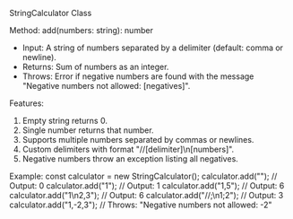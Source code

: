 
StringCalculator Class

Method: add(numbers: string): number

- Input: A string of numbers separated by a delimiter (default: comma or newline).
- Returns: Sum of numbers as an integer.
- Throws: Error if negative numbers are found with the message "Negative numbers not allowed: [negatives]".

Features:
1. Empty string returns 0.
2. Single number returns that number.
3. Supports multiple numbers separated by commas or newlines.
4. Custom delimiters with format "//[delimiter]\n[numbers]".
5. Negative numbers throw an exception listing all negatives.

Example:
const calculator = new StringCalculator();
calculator.add("");           // Output: 0
calculator.add("1");          // Output: 1
calculator.add("1,5");        // Output: 6
calculator.add("1\n2,3");     // Output: 6
calculator.add("//;\n1;2");   // Output: 3
calculator.add("1,-2,3");     // Throws: "Negative numbers not allowed: -2"